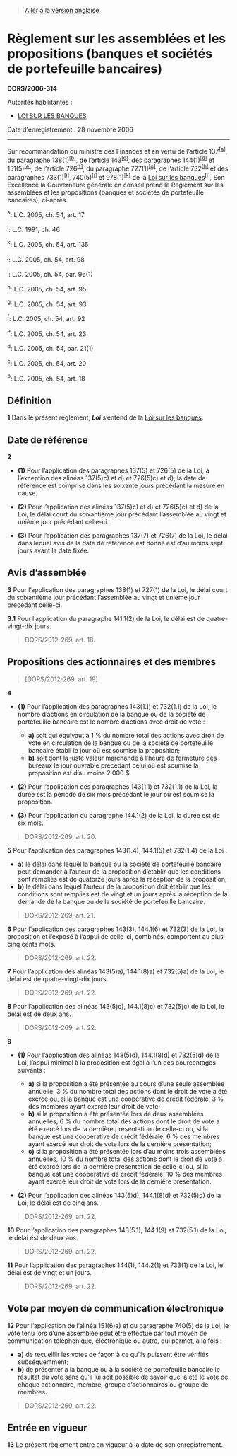 > [Aller à la version anglaise](/en/Regulations/Statutory%20Orders%20and%20Regulations/2006/314.md)

# Règlement sur les assemblées et les propositions (banques et sociétés de portefeuille bancaires)

**DORS/2006-314**

Autorités habilitantes : 
- [LOI SUR LES BANQUES](/fr/Lois/Lois%20du%20Canada/1991/ch.%2046.md)

Date d'enregistrement : 28 novembre 2006

----------

Sur recommandation du ministre des Finances et en vertu de l’article 137<sup><a href='#a_f'>[a]</a></sup>, du paragraphe 138(1)<sup><a href='#b_f'>[b]</a></sup>, de l’article 143<sup><a href='#c_f'>[c]</a></sup>, des paragraphes 144(1)<sup><a href='#d_f'>[d]</a></sup> et 151(5)<sup><a href='#e_f'>[e]</a></sup>, de l’article 726<sup><a href='#f_f'>[f]</a></sup>, du paragraphe 727(1)<sup><a href='#g_f'>[g]</a></sup>, de l’article 732<sup><a href='#h_f'>[h]</a></sup> et des paragraphes 733(1)<sup><a href='#i_f'>[i]</a></sup>, 740(5)<sup><a href='#j_f'>[j]</a></sup> et 978(1)<sup><a href='#k_f'>[k]</a></sup> de la [Loi sur les banques](/fr/Lois/Lois%20du%20Canada/1991/ch.%2046.md)<sup><a href='#l_f'>[l]</a></sup>, Son Excellence la Gouverneure générale en conseil prend le Règlement sur les assemblées et les propositions (banques et sociétés de portefeuille bancaires), ci-après.

<a name='a_f'><sup>a</sup></a>: L.C. 2005, ch. 54, art. 17<br />

<a name='l_f'><sup>l</sup></a>: L.C. 1991, ch. 46<br />

<a name='k_f'><sup>k</sup></a>: L.C. 2005, ch. 54, art. 135<br />

<a name='j_f'><sup>j</sup></a>: L.C. 2005, ch. 54, art. 98<br />

<a name='i_f'><sup>i</sup></a>: L.C. 2005, ch. 54, par. 96(1)<br />

<a name='h_f'><sup>h</sup></a>: L.C. 2005, ch. 54, art. 95<br />

<a name='g_f'><sup>g</sup></a>: L.C. 2005, ch. 54, art. 93<br />

<a name='f_f'><sup>f</sup></a>: L.C. 2005, ch. 54, art. 92<br />

<a name='e_f'><sup>e</sup></a>: L.C. 2005, ch. 54, art. 23<br />

<a name='d_f'><sup>d</sup></a>: L.C. 2005, ch. 54, par. 21(1)<br />

<a name='c_f'><sup>c</sup></a>: L.C. 2005, ch. 54, art. 20<br />

<a name='b_f'><sup>b</sup></a>: L.C. 2005, ch. 54, art. 18<br />




## Définition


**1** Dans le présent règlement, ***Loi*** s’entend de la [Loi sur les banques](/fr/Lois/Lois%20du%20Canada/1991/ch.%2046.md).




## Date de référence


**2** 

- **(1)** Pour l’application des paragraphes 137(5) et 726(5) de la Loi, à l’exception des alinéas 137(5)c) et d) et 726(5)c) et d), la date de référence est comprise dans les soixante jours précédant la mesure en cause.

- **(2)** Pour l’application des alinéas 137(5)c) et d) et 726(5)c) et d) de la Loi, le délai court du soixantième jour précédant l’assemblée au vingt et unième jour précédant celle-ci.

- **(3)** Pour l’application des paragraphes 137(7) et 726(7) de la Loi, le délai dans lequel avis de la date de référence est donné est d’au moins sept jours avant la date fixée.




## Avis d’assemblée


**3** Pour l’application des paragraphes 138(1) et 727(1) de la Loi, le délai court du soixantième jour précédant l’assemblée au vingt et unième jour précédant celle-ci.



**3.1** Pour l’application du paragraphe 141.1(2) de la Loi, le délai est de quatre-vingt-dix jours.
> DORS/2012-269, art. 18.





## Propositions des actionnaires et des membres
> [DORS/2012-269, art. 19]



**4** 

- **(1)** Pour l’application des paragraphes 143(1.1) et 732(1.1) de la Loi, le nombre d’actions en circulation de la banque ou de la société de portefeuille bancaire est le nombre d’actions avec droit de vote :
	- **a)** soit qui équivaut à 1 % du nombre total des actions avec droit de vote en circulation de la banque ou de la société de portefeuille bancaire établi le jour où est soumise la proposition;
	- **b)** soit dont la juste valeur marchande à l’heure de fermeture des bureaux le jour ouvrable précédant celui où est soumise la proposition est d’au moins 2 000 $.

- **(2)** Pour l’application des paragraphes 143(1.1) et 732(1.1) de la Loi, la durée est la période de six mois précédant le jour où est soumise la proposition.

- **(3)** Pour l’application du paragraphe 144.1(2) de la Loi, la durée est de six mois.
> DORS/2012-269, art. 20.




**5** Pour l’application des paragraphes 143(1.4), 144.1(5) et 732(1.4) de la Loi :
- **a)** le délai dans lequel la banque ou la société de portefeuille bancaire peut demander à l’auteur de la proposition d’établir que les conditions sont remplies est de quatorze jours après la réception de la proposition;
- **b)** le délai dans lequel l’auteur de la proposition doit établir que les conditions sont remplies est de vingt et un jours après la réception de la demande de la banque ou de la société de portefeuille bancaire.
> DORS/2012-269, art. 21.




**6** Pour l’application des paragraphes 143(3), 144.1(6) et 732(3) de la Loi, la proposition et l’exposé à l’appui de celle-ci, combinés, comportent au plus cinq cents mots.
> DORS/2012-269, art. 22.




**7** Pour l’application des alinéas 143(5)a), 144.1(8)a) et 732(5)a) de la Loi, le délai est de quatre-vingt-dix jours.
> DORS/2012-269, art. 22.




**8** Pour l’application des alinéas 143(5)c), 144.1(8)c) et 732(5)c) de la Loi, le délai est de deux ans.
> DORS/2012-269, art. 22.




**9** 

- **(1)** Pour l’application des alinéas 143(5)d), 144.1(8)d) et 732(5)d) de la Loi, l’appui minimal à la proposition est égal à l’un des pourcentages suivants :
	- **a)** si la proposition a été présentée au cours d’une seule assemblée annuelle, 3 % du nombre total des actions dont le droit de vote a été exercé ou, si la banque est une coopérative de crédit fédérale, 3 % des membres ayant exercé leur droit de vote;
	- **b)** si la proposition a été présentée lors de deux assemblées annuelles, 6 % du nombre total des actions dont le droit de vote a été exercé lors de la dernière présentation de celle-ci ou, si la banque est une coopérative de crédit fédérale, 6 % des membres ayant exercé leur droit de vote lors de la dernière présentation;
	- **c)** si la proposition a été présentée lors d’au moins trois assemblées annuelles, 10 % du nombre total des actions dont le droit de vote a été exercé lors de la dernière présentation de celle-ci ou, si la banque est une coopérative de crédit fédérale, 10 % des membres ayant exercé leur droit de vote lors de la dernière présentation.

- **(2)** Pour l’application des alinéas 143(5)d), 144.1(8)d) et 732(5)d) de la Loi, le délai est de cinq ans.
> DORS/2012-269, art. 22.




**10** Pour l’application des paragraphes 143(5.1), 144.1(9) et 732(5.1) de la Loi, le délai est de deux ans.
> DORS/2012-269, art. 22.




**11** Pour l’application des paragraphes 144(1), 144.2(1) et 733(1) de la Loi, le délai est de vingt et un jours.
> DORS/2012-269, art. 22.





## Vote par moyen de communication électronique


**12** Pour l’application de l’alinéa 151(6)a) et du paragraphe 740(5) de la Loi, le vote tenu lors d’une assemblée peut être effectué par tout moyen de communication téléphonique, électronique ou autre, qui permet, à la fois :
- **a)** de recueillir les votes de façon à ce qu’ils puissent être vérifiés subséquemment;
- **b)** de présenter à la banque ou à la société de portefeuille bancaire le résultat du vote sans qu’il lui soit possible de savoir quel a été le vote de chaque actionnaire, membre, groupe d’actionnaires ou groupe de membres.
> DORS/2012-269, art. 22.





## Entrée en vigueur


**13** Le présent règlement entre en vigueur à la date de son enregistrement.


